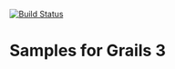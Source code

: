 [![Build Status](https://travis-ci.org/yamkazu/grails3-samples.svg?branch=master)](https://travis-ci.org/yamkazu/grails3-samples)

# Samples for Grails 3

